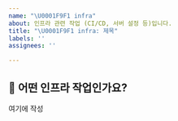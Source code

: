 ```yaml
---
name: "\U0001F9F1 infra"
about: 인프라 관련 작업 (CI/CD, 서버 설정 등)입니다.
title: "\U0001F9F1 infra: 제목"
labels: ''
assignees: ''

---
```


## 🧱 어떤 인프라 작업인가요?
여기에 작성
